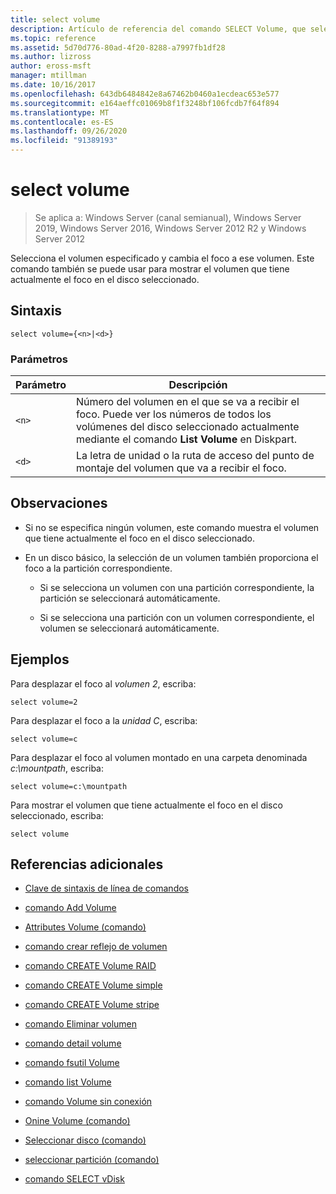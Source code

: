 ```yaml
---
title: select volume
description: Artículo de referencia del comando SELECT Volume, que selecciona el volumen especificado y desplaza el foco a él.
ms.topic: reference
ms.assetid: 5d70d776-80ad-4f20-8288-a7997fb1df28
ms.author: lizross
author: eross-msft
manager: mtillman
ms.date: 10/16/2017
ms.openlocfilehash: 643db6484842e8a67462b0460a1ecdeac653e577
ms.sourcegitcommit: e164aeffc01069b8f1f3248bf106fcdb7f64f894
ms.translationtype: MT
ms.contentlocale: es-ES
ms.lasthandoff: 09/26/2020
ms.locfileid: "91389193"
---
```

# <a name="select-volume"></a>select volume

> Se aplica a: Windows Server (canal semianual), Windows Server 2019, Windows Server 2016, Windows Server 2012 R2 y Windows Server 2012

Selecciona el volumen especificado y cambia el foco a ese volumen. Este comando también se puede usar para mostrar el volumen que tiene actualmente el foco en el disco seleccionado.

## <a name="syntax"></a>Sintaxis

```
select volume={<n>|<d>}
```

### <a name="parameters"></a>Parámetros

| Parámetro | Descripción |
|--|--|
| `<n>` | Número del volumen en el que se va a recibir el foco. Puede ver los números de todos los volúmenes del disco seleccionado actualmente mediante el comando **List Volume** en Diskpart. |
| `<d> `| La letra de unidad o la ruta de acceso del punto de montaje del volumen que va a recibir el foco. |

## <a name="remarks"></a>Observaciones

- Si no se especifica ningún volumen, este comando muestra el volumen que tiene actualmente el foco en el disco seleccionado.

- En un disco básico, la selección de un volumen también proporciona el foco a la partición correspondiente.

  - Si se selecciona un volumen con una partición correspondiente, la partición se seleccionará automáticamente.

  - Si se selecciona una partición con un volumen correspondiente, el volumen se seleccionará automáticamente.

## <a name="examples"></a>Ejemplos

Para desplazar el foco al *volumen 2*, escriba:

```
select volume=2
```

Para desplazar el foco a la *unidad C*, escriba:

```
select volume=c
```

Para desplazar el foco al volumen montado en una carpeta denominada *c:\mountpath*, escriba:

```
select volume=c:\mountpath
```

Para mostrar el volumen que tiene actualmente el foco en el disco seleccionado, escriba:

```
select volume
```

## <a name="additional-references"></a>Referencias adicionales

- [Clave de sintaxis de línea de comandos](command-line-syntax-key.md)

- [comando Add Volume](add-volume.md)

- [Attributes Volume (comando)](attributes-volume.md)

- [comando crear reflejo de volumen](create-volume-mirror.md)

- [comando CREATE Volume RAID](create-volume-raid.md)

- [comando CREATE Volume simple](create-volume-simple.md)

- [comando CREATE Volume stripe](create-volume-stripe.md)

- [comando Eliminar volumen](delete-volume.md)

- [comando detail volume](detail-volume.md)

- [comando fsutil Volume](fsutil-volume.md)

- [comando list Volume](list-volume.md)

- [comando Volume sin conexión](offline-volume.md)

- [Onine Volume (comando)](online-volume.md)

- [Seleccionar disco (comando)](select-disk.md)

- [seleccionar partición (comando)](select-partition.md)

- [comando SELECT vDisk](select-vdisk.md)
